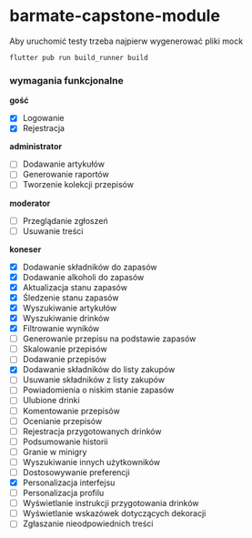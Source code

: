 # barmate-capstone-module

Aby uruchomić testy trzeba najpierw wygenerować pliki mock

```shell
flutter pub run build_runner build
```

### wymagania funkcjonalne

**gość**

- [x] Logowanie
- [x] Rejestracja

**administrator**

- [ ] Dodawanie artykułów
- [ ] Generowanie raportów
- [ ] Tworzenie kolekcji przepisów

**moderator**

- [ ] Przeglądanie zgłoszeń
- [ ] Usuwanie treści

**koneser**

- [x] Dodawanie składników do zapasów
- [x] Dodawanie alkoholi do zapasów
- [x] Aktualizacja stanu zapasów
- [x] Śledzenie stanu zapasów
- [x] Wyszukiwanie artykułów
- [x] Wyszukiwanie drinków
- [x] Filtrowanie wyników
- [ ] Generowanie przepisu na podstawie zapasów
- [ ] Skalowanie przepisów
- [ ] Dodawanie przepisów
- [x] Dodawanie składników do listy zakupów
- [ ] Usuwanie składników z listy zakupów
- [ ] Powiadomienia o niskim stanie zapasów
- [ ] Ulubione drinki
- [ ] Komentowanie przepisów
- [ ] Ocenianie przepisów
- [ ] Rejestracja przygotowanych drinków
- [ ] Podsumowanie historii
- [ ] Granie w minigry
- [ ] Wyszukiwanie innych użytkowników
- [ ] Dostosowywanie preferencji
- [x] Personalizacja interfejsu
- [ ] Personalizacja profilu
- [ ] Wyświetlanie instrukcji przygotowania drinków
- [ ] Wyświetlanie wskazówek dotyczących dekoracji
- [ ] Zgłaszanie nieodpowiednich treści
